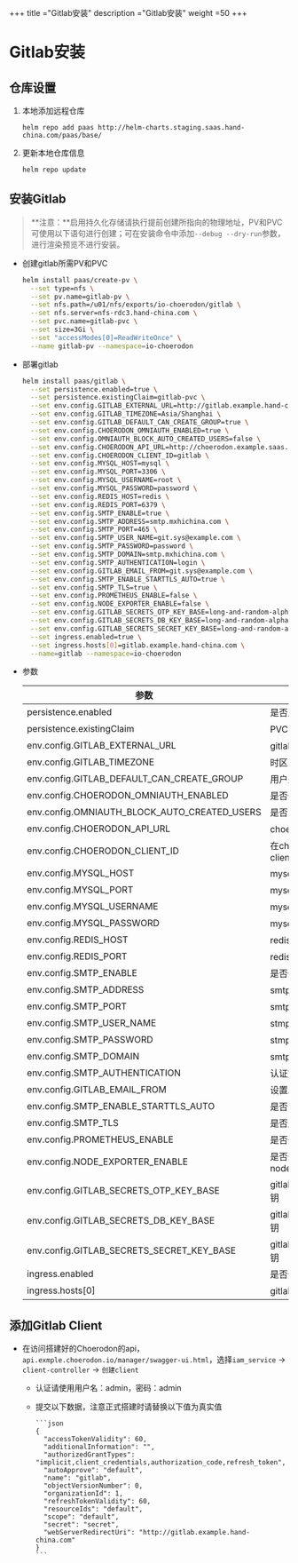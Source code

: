 +++
title ="Gitlab安装"
description ="Gitlab安装"
weight =50
+++

# Gitlab安装

## 仓库设置

1. 本地添加远程仓库

    ```
    helm repo add paas http://helm-charts.staging.saas.hand-china.com/paas/base/
    ```
1. 更新本地仓库信息

    ```
    helm repo update 
    ```

## 安装Gitlab

> **注意：**启用持久化存储请执行提前创建所指向的物理地址，PV和PVC可使用以下语句进行创建；可在安装命令中添加`--debug --dry-run`参数，进行渲染预览不进行安装。

- 创建gitlab所需PV和PVC

    ```bash
    helm install paas/create-pv \
      --set type=nfs \
      --set pv.name=gitlab-pv \
      --set nfs.path=/u01/nfs/exports/io-choerodon/gitlab \
      --set nfs.server=nfs-rdc3.hand-china.com \
      --set pvc.name=gitlab-pvc \
      --set size=3Gi \
      --set "accessModes[0]=ReadWriteOnce" \
      --name gitlab-pv --namespace=io-choerodon
    ```

- 部署gitlab

    ```bash
    helm install paas/gitlab \
      --set persistence.enabled=true \
      --set persistence.existingClaim=gitlab-pvc \
      --set env.config.GITLAB_EXTERNAL_URL=http://gitlab.example.hand-china.com \
      --set env.config.GITLAB_TIMEZONE=Asia/Shanghai \
      --set env.config.GITLAB_DEFAULT_CAN_CREATE_GROUP=true \
      --set env.config.CHOERODON_OMNIAUTH_ENABLED=true \
      --set env.config.OMNIAUTH_BLOCK_AUTO_CREATED_USERS=false \
      --set env.config.CHOERODON_API_URL=http://choerodon.example.saas.hand-china.com \
      --set env.config.CHOERODON_CLIENT_ID=gitlab \
      --set env.config.MYSQL_HOST=mysql \
      --set env.config.MYSQL_PORT=3306 \
      --set env.config.MYSQL_USERNAME=root \
      --set env.config.MYSQL_PASSWORD=password \
      --set env.config.REDIS_HOST=redis \
      --set env.config.REDIS_PORT=6379 \
      --set env.config.SMTP_ENABLE=true \
      --set env.config.SMTP_ADDRESS=smtp.mxhichina.com \
      --set env.config.SMTP_PORT=465 \
      --set env.config.SMTP_USER_NAME=git.sys@example.com \
      --set env.config.SMTP_PASSWORD=password \
      --set env.config.SMTP_DOMAIN=smtp.mxhichina.com \
      --set env.config.SMTP_AUTHENTICATION=login \
      --set env.config.GITLAB_EMAIL_FROM=git.sys@example.com \
      --set env.config.SMTP_ENABLE_STARTTLS_AUTO=true \
      --set env.config.SMTP_TLS=true \
      --set env.config.PROMETHEUS_ENABLE=false \
      --set env.config.NODE_EXPORTER_ENABLE=false \
      --set env.config.GITLAB_SECRETS_OTP_KEY_BASE=long-and-random-alphanumeric-string \
      --set env.config.GITLAB_SECRETS_DB_KEY_BASE=long-and-random-alphanumeric-string \
      --set env.config.GITLAB_SECRETS_SECRET_KEY_BASE=long-and-random-alphanumeric-string \
      --set ingress.enabled=true \
      --set ingress.hosts[0]=gitlab.example.hand-china.com \
      --name=gitlab --namespace=io-choerodon 
    ```

- 参数

    参数 | 含义 
    --- |  --- 
    persistence.enabled|是否启用持久化存储
    persistence.existingClaim|PVC的名称
    env.config.GITLAB_EXTERNAL_URL|gitlab的域名
    env.config.GITLAB_TIMEZONE|时区
    env.config.GITLAB_DEFAULT_CAN_CREATE_GROUP|用户是否可以创建组 
    env.config.CHOERODON_OMNIAUTH_ENABLED|是否开启第三方认证 
    env.config.OMNIAUTH_BLOCK_AUTO_CREATED_USERS|是否自动创建用户 
    env.config.CHOERODON_API_URL|choerodon的Api地址
    env.config.CHOERODON_CLIENT_ID|在choerodon上申请的client id
    env.config.MYSQL_HOST|mysql地址 
    env.config.MYSQL_PORT|mysql端口号 
    env.config.MYSQL_USERNAME|mysql用户名 
    env.config.MYSQL_PASSWORD|mysql用户密码 
    env.config.REDIS_HOST|redis地址 
    env.config.REDIS_PORT|redis端口号
    env.config.SMTP_ENABLE|是否开启smtp 
    env.config.SMTP_ADDRESS|smtp地址
    env.config.SMTP_PORT|smtp端口号 
    env.config.SMTP_USER_NAME|stmp用户
    env.config.SMTP_PASSWORD|stmp用户密码 
    env.config.SMTP_DOMAIN|smtp地址
    env.config.SMTP_AUTHENTICATION|认证方式 
    env.config.GITLAB_EMAIL_FROM|设置发件人email
    env.config.SMTP_ENABLE_STARTTLS_AUTO|是否自动启用TLS 
    env.config.SMTP_TLS|是否启用TLS 
    env.config.PROMETHEUS_ENABLE|是否开启prometheus
    env.config.NODE_EXPORTER_ENABLE|是否开启node_exporter_enable
    env.config.GITLAB_SECRETS_OTP_KEY_BASE|gitlab ci secret相关秘钥
    env.config.GITLAB_SECRETS_DB_KEY_BASE|gitlab ci secret相关秘钥
    env.config.GITLAB_SECRETS_SECRET_KEY_BASE|gitlab ci secret相关秘钥
    ingress.enabled|是否开启ingress 
    ingress.hosts[0]|gitlab的域名


## 添加Gitlab Client

- 在访问搭建好的Choerodon的api，`api.exmple.choerodon.io/manager/swagger-ui.html`，选择`iam_service` -> `client-controller` -> `创建client`
  - 认证请使用用户名：admin，密码：admin
  - 提交以下数据，注意正式搭建时请替换以下值为真实值
      
        ```json
        {
          "accessTokenValidity": 60,
          "additionalInformation": "",
          "authorizedGrantTypes": "implicit,client_credentials,authorization_code,refresh_token",
          "autoApprove": "default",
          "name": "gitlab",
          "objectVersionNumber": 0,
          "organizationId": 1,
          "refreshTokenValidity": 60,
          "resourceIds": "default",
          "scope": "default",
          "secret": "secret",
          "webServerRedirectUri": "http://gitlab.example.hand-china.com"
        }
        ```
